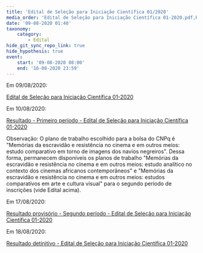 ```yaml
---
title: 'Edital de Seleção para Iniciação Científica 01/2020'
media_order: 'Edital de Seleção para Iniciação Científica 01-2020.pdf,Resultado - Primeiro período - Edital de Seleção para Iniciação Científica 01-2020.pdf,Resultado - Primeiro período - Edital de Seleção para Iniciação Científica 01-2020.pdf,Resultado provisório - Segundo período - Edital de Seleção para Iniciação Científica 01-2020.pdf,Resultado detinitivo - Edital de Seleção para Iniciação Científica 01-2020.pdf'
date: '09-08-2020 01:40'
taxonomy:
    category:
        - Edital
hide_git_sync_repo_link: true
hide_hypothesis: true
event:
    start: '09-08-2020 08:00'
    end: '16-08-2020 23:59'
---
```


Em 09/08/2020:

[Edital de Seleção para Iniciação Científica 01-2020](Edital%20de%20Sele%C3%A7%C3%A3o%20para%20Inicia%C3%A7%C3%A3o%20Cient%C3%ADfica%2001-2020.pdf)


Em 10/08/2020:

[Resultado - Primeiro período - Edital de Seleção para Iniciação Científica 01-2020](Resultado%20-%20Primeiro%20peri%CC%81odo%20-%20Edital%20de%20Selec%CC%A7a%CC%83o%20para%20Iniciac%CC%A7a%CC%83o%20Cienti%CC%81fica%2001-2020.pdf)

Observação: O plano de trabalho escolhido para a bolsa do CNPq é "Memórias da escravidão e resistência no cinema e em outros meios: estudo comparativo em torno de imagens dos navios negreiros". Dessa forma, permanecem disponíveis os planos de trabalho "Memórias da escravidão e resistência no cinema e em outros meios: estudo analítico no contexto dos cinemas africanos contemporâneos" e "Memórias da escravidão e resistência no cinema e em outros meios: estudos comparativos em arte e cultura visual" para o segundo período de inscrições (vide Edital acima).

Em 17/08/2020:

[Resultado provisório - Segundo período - Edital de Seleção para Iniciação Científica 01-2020](Resultado%20proviso%CC%81rio%20-%20Segundo%20peri%CC%81odo%20-%20Edital%20de%20Selec%CC%A7a%CC%83o%20para%20Iniciac%CC%A7a%CC%83o%20Cienti%CC%81fica%2001-2020.pdf)

Em 18/08/2020:

[Resultado detinitivo - Edital de Seleção para Iniciação Científica 01-2020](Resultado%20detinitivo%20-%20Edital%20de%20Selec%CC%A7a%CC%83o%20para%20Iniciac%CC%A7a%CC%83o%20Cienti%CC%81fica%2001-2020.pdf)